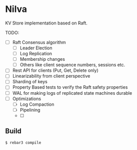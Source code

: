 Nilva
=====

KV Store implementation based on Raft.

TODO:
 - [ ] Raft Consensus algorithm
    - [ ] Leader Election
    - [ ] Log Replication
    - [ ] Membership changes
    - [ ] Others like client sequence numbers, sessions etc.
 - [ ] Rest API for clients (Put, Get, Delete only)
 - [ ] Linearizability from client perspective
 - [ ] Sharding of keys
 - [ ] Property Based tests to verify the Raft safety properties
 - [ ] WAL for making logs of replicated state machines durable
 - [ ] Optimizations
    - [ ] Log Compaction
    - [ ] Pipelining
    - [ ]
Build
-----

    $ rebar3 compile

